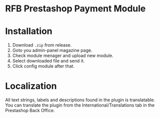 # RFB Prestashop Payment Module

# Installation

1. Download `.zip` from release.
2. Goto you admin-panel magazine page.
3. Check module menager and upload new module.
4. Select downloaded file and send it.
5. Click config module after that.

# Localization

All text strings, labels and descriptions found in the plugin is translatable.
You can translate the plugin from the International/Translations tab in the Prestashop Back Office.
